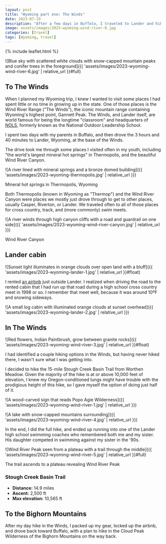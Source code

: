 ```yaml
---
layout: post
title: "Wyoming part one: The Winds"
date: 2023-07-19
description: "After a few days in Buffalo, I traveled to Lander and hiked for the first time in the Wind River Range."
image: assets/images/2023-wyoming-wind-river-6.jpg
categories: [travel]
tags: [Wyoming, travel]
---
```


{% include leaflet.html %}

![Blue sky with scattered white clouds with snow-capped mountain peaks and conifer trees in the foreground]({{ 'assets/images/2023-wyoming-wind-river-6.jpg' | relative_url }}#full)

## To The Winds

When I planned my Wyoming trip, I knew I wanted to visit some places I had spent little or no time in growing up in the state. One of those places is the Wind River Range ("The Winds"), the iconic mountain range containing Wyoming's highest point, Gannett Peak. The Winds, and Lander itself, are world famous for being the longtime "classroom" and headquarters of [NOLS](https://www.nols.edu/en/), formerly known as the National Outdoor Leadership School.

I spent two days with my parents in Buffalo, and then drove the 3 hours and 40 minutes to Lander, Wyoming, at the base of the Winds.

The drive took me through some places I visited often in my youth, including "the world's largest mineral hot springs" in Thermopolis, and the beautiful Wind River Canyon.

![A river lined with mineral springs and a bronze domed building]({{ 'assets/images/2023-wyoming-thermopolis.jpg' | relative_url }})

<figcaption>Mineral hot springs in Thermopolis, Wyoming</figcaption>

Both Thermopolis (known in Wyoming as "Thermop") and the Wind River Canyon were places we mostly just drove through to get to other places, usually Casper, Riverton, or Lander. We traveled often to all of those places for cross country, track, and (more commonly) swim meets.

![A river winds through high canyon cliffs with a road and guardrail on one side]({{ 'assets/images/2023-wyoming-wind-river-canyon.jpg' | relative_url }})

<figcaption>Wind River Canyon</figcaption>

## Lander cabin

![Sunset light illuminates in orange clouds over open land with a bluff]({{ 'assets/images/2023-wyoming-lander-1.jpg' | relative_url }}#float)

I rented [an airbnb](https://www.airbnb.com/rooms/889001008883010391) just outside Lander. I realized when driving the road to the rented cabin that I had run up that road during a high school cross country meet in 1998 or so. I remember that meet well, because it was around 10ºF and snowing sideways.

![A small log cabin with illuminated orange clouds at sunset overhead]({{ 'assets/images/2023-wyoming-lander-2.jpg' | relative_url }})

## In The Winds

![Red flowers, Indian Paintbrush, grow between granite rocks]({{ 'assets/images/2023-wyoming-wind-river-3.jpg' | relative_url }}#float)

I had identified a couple hiking options in the Winds, but having never hiked there, I wasn't sure what I was getting into. 

I decided to hike the 15-mile Stough Creek Basin Trail from Worthen Meadow. Given the majority of the hike is at or above 10,000 feet of elevation, I knew my Oregon-conditioned lungs might have trouble with the prodigious height of this hike, so I gave myself the option of doing just half of it.

![A wood-carved sign that reads Popo Agie Wilderness]({{ 'assets/images/2023-wyoming-wind-river-1.jpg' | relative_url }})

![A lake with snow-capped mountains surrounding]({{ 'assets/images/2023-wyoming-wind-river-4.jpg' | relative_url }})

In the end, I did the full hike, and ended up running into one of the Lander high school swimming coaches who remembered both me and my sister. His daughter competed in swimming against my sister in the '90s.

![Wind River Peak seen from a plateau with a trail through the middle]({{ 'assets/images/2023-wyoming-wind-river-5.jpg' | relative_url }}#full)

<figcaption>The trail ascends to a plateau revealing Wind River Peak</figcaption>

### Stough Creek Basin Trail

- **Distance:** 14.9 miles
- **Ascent:** 2,500 ft
- **Max elevation:** 10,565 ft

 <div class="map" id="map"></div>

<script>
    var map = L.map('map').setView([42.68021, -108.96723], 12)    
    var windRiverTrack = {% include data/2023/wind-river-stough-creek-71823.html %}

        L.tileLayer('{{ site.data.maptiles.tiles }}', {
        attribution: '{{ site.data.maptiles.attribution }}',
        subdomains: 'abcd',
        maxZoom: 19
        }).addTo(map);

    L.geoJSON(windRiverTrack, {color: '{{ site.data.maptiles.color }}'}).addTo(map);
</script>

## To the Bighorn Mountains
After my day hike in the Winds, I packed up my gear, locked up the airbnb, and drove back toward Buffalo, with a plan to hike in the Cloud Peak Wilderness of the Bighorn Mountains on the way back.
